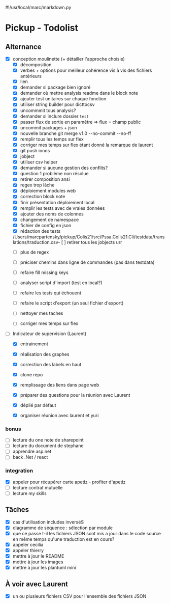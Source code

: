 #!/usr/local/marc/markdown.py

# Pickup - Todolist

## Alternance

- [x] conception moulinette (+ détailler l'approche choisie)
	- [x] décomposition
	- [x] verbes + options pour meilleur cohérence vis à vis des fichiers antérieurs
	- [x] lien
	- [x] demander si package bien ignoré
	- [x] demander où mettre analysis readme dans le block note
	- [x] ajouter test unitaires sur chaque fonction
	- [x] utiliser string builder pour dicttocsv
	- [x] uncommmit tous analysis?
	- [x] demander si inclure dossier `test`
	- [x] passer flux de sortie en paramètre => flux = champ public
	- [x] uncommit packages + json
	- [x] nouvelle branche git merge v1.0 --no-commit --no-ff
	- [x] remplir tous les temps sur flex
	- [x] corriger mes temps sur flex étant donné la remarque de laurent
	- [x] git push ionos
	- [x] jobject
	- [x] utiliser csv helper
	- [x] demander si aucune gestion des conflits?
	- [x] question 1 problème non résolue
	- [x] retirer composition ansi
	- [x] regex trop lâche
	- [x] déploiement modules web
	- [x] correction block note
	- [x] finir présentation déploiement local
	- [x] remplir les tests avec de vraies données
	- [x] ajouter des noms de colonnes
	- [x] changement de namespace
	- [x] fichier de config en json
	- [x] rédaction des tests

	/Users/marcpartensky/pickup/Colis21/src/Pssa.Colis21.Cli/testdata/translations/traduction.csv- [ ] retirer tous les jobjects
	urr
	- [ ] plus de regex
	- [ ] préciser chemins dans ligne de commandes (pas dans testdata)
	- [ ] refaire fill missing keys
	- [ ] analyser script d'import (test en local?)
	- [ ] refaire les tests qui échouent
	- [ ] refaire le script d'export (un seul fichier d'export)

	- [ ] nettoyer mes taches
	- [ ] corriger mes temps sur flex

- [ ] Indicateur de supervision (Laurent)
	- [x] entrainement
	- [x] réalisation des graphes
	- [x] correction des labels en haut
	- [x] clone repo
	- [x] remplissage des liens dans page web
	- [x] préparer des questions pour la réunion avec Laurent
	- [x] déplié par défaut
	- [x] organiser réunion avec laurent et yuri


### bonus
- [ ] lecture du one note de sharepoint
- [ ] lecture du document de stephane
- [ ] apprendre asp.net
- [ ] back .Net / react

### integration
- [x] appeler pour récupérer carte apetiz - profiter d'apetiz
- [ ] lecture contrat mutuelle
- [ ] lecture my skills

## Tâches
* [x] cas d'utilisation includes inverséS
* [x] diagramme de séquence : sélection par module
* [x] que ce passe t-il les fichiers JSON sont mis a jour dans le code source en même temps qu'une traduction est en cours?
* [x] appeler cecilia
* [x] appeler thierry
* [x] mettre à jour le README
* [x] mettre à jour les images
* [x] mettre à jour les plantuml mini

## À voir avec Laurent
* [x] un ou plusieurs fichiers CSV pour l'ensemble des fichiers JSON
